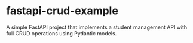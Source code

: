 # fastapi-crud-example
A simple FastAPI project that implements a student management API with full CRUD operations using Pydantic models.
